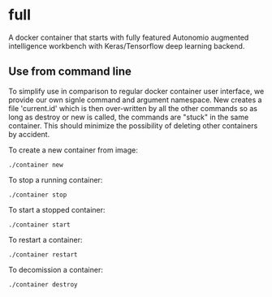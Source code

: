 # full
A docker container that starts with fully featured Autonomio augmented intelligence workbench with Keras/Tensorflow deep learning backend.

## Use from command line

To simplify use in comparison to regular docker container user interface, we provide our own signle command and argument namespace. New creates a file 'current.id' which is then over-written by all the other commands so as long as destroy or new is called, the commands are "stuck" in the same container. This should minimize the possibility of deleting other containers by accident. 

To create a new container from image: 

    ./container new
    
To stop a running container: 

    ./container stop

To start a stopped container: 

    ./container start
    
To restart a container: 

    ./container restart 
    
To decomission a container: 

    ./container destroy
    
  

